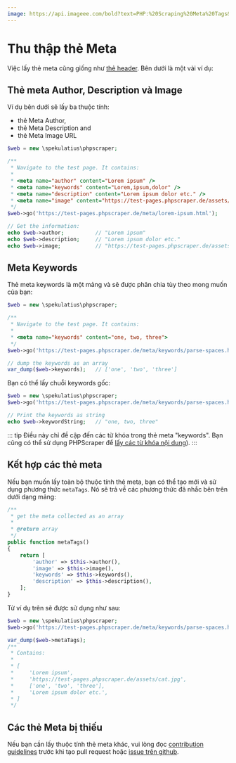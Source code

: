 ```yaml
---
image: https://api.imageee.com/bold?text=PHP:%20Scraping%20Meta%20Tags&bg_image=https://images.unsplash.com/photo-1542762933-ab3502717ce7
---
```


# Thu thập thẻ Meta

Việc lấy thẻ meta cũng giống như [thẻ header](/examples/scrape-header-tags.html). Bên dưới là một vài ví dụ:

## Thẻ meta Author, Description và Image

Ví dụ bên dưới sẽ lấy ba thuộc tính:

- thẻ Meta Author,
- thẻ Meta Description and
- thẻ Meta Image URL

```php
$web = new \spekulatius\phpscraper;

/**
 * Navigate to the test page. It contains:
 *
 * <meta name="author" content="Lorem ipsum" />
 * <meta name="keywords" content="Lorem,ipsum,dolor" />
 * <meta name="description" content="Lorem ipsum dolor etc." />
 * <meta name="image" content="https://test-pages.phpscraper.de/assets/cat.jpg" />
 */
$web->go('https://test-pages.phpscraper.de/meta/lorem-ipsum.html');

// Get the information:
echo $web->author;          // "Lorem ipsum"
echo $web->description;     // "Lorem ipsum dolor etc."
echo $web->image;           // "https://test-pages.phpscraper.de/assets/cat.jpg"
```


## Meta Keywords

Thẻ meta keywords là một mảng và sẽ được phân chia tùy theo mong muốn của bạn:

```php
$web = new \spekulatius\phpscraper;

/**
 * Navigate to the test page. It contains:
 *
 * <meta name="keywords" content="one, two, three">
 */
$web->go('https://test-pages.phpscraper.de/meta/keywords/parse-spaces.html');

// dump the keywords as an array
var_dump($web->keywords);   // ['one', 'two', 'three']
```

Bạn có thể lấy chuỗi keywords gốc:

```php
$web = new \spekulatius\phpscraper;
$web->go('https://test-pages.phpscraper.de/meta/keywords/parse-spaces.html');

// Print the keywords as string
echo $web->keywordString;   // "one, two, three"
```

::: tip
Điều này chỉ đề cập đến các từ khóa trong thẻ meta "keywords". Bạn cũng có thể sử dụng PHPScraper để [lấy các từ khóa nội dung](/examples/extract-keywords.html)).
:::

## Kết hợp các thẻ meta

Nếu bạn muốn lấy toàn bộ thuộc tính thẻ meta, bạn có thể tạo mới và sử dụng phương thức `metaTags`. Nó sẽ trả về các phương thức đã nhắc bên trên dưới dạng mảng:

```php
/**
 * get the meta collected as an array
 *
 * @return array
 */
public function metaTags()
{
    return [
        'author' => $this->author(),
        'image' => $this->image(),
        'keywords' => $this->keywords(),
        'description' => $this->description(),
    ];
}
```

Từ ví dụ trên sẽ được sử dụng như sau:

```php
$web = new \spekulatius\phpscraper;
$web->go('https://test-pages.phpscraper.de/meta/keywords/parse-spaces.html');

var_dump($web->metaTags);
/**
 * Contains:
 *
 * [
 *     'Lorem ipsum',
 *     'https://test-pages.phpscraper.de/assets/cat.jpg',
 *     ['one', 'two', 'three'],
 *     'Lorem ipsum dolor etc.',
 * ]
 */
```

## Các thẻ Meta bị thiếu

Nếu bạn cần lấy thuộc tính thẻ meta khác, vui lòng đọc [contribution guidelines](/contributing.html) trước khi tạo pull request hoặc [issue trên github](https://github.com/spekulatius/phpscraper/issues).

